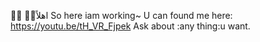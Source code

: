 🤚🏻 🏃‍♀️اهلاً
So here iam working~
U can found me here: https://youtu.be/tH_VR_Fjpek
Ask about  :any thing:u want.
